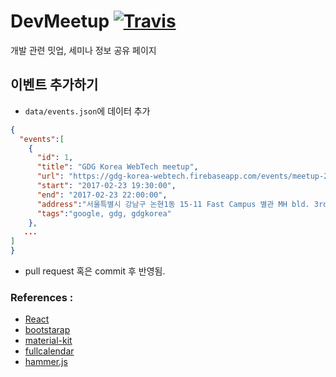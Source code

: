 # DevMeetup  [![Travis](https://travis-ci.org/dev-meetup/dev-meetup.github.io.svg?branch=master)](https://travis-ci.org/dev-meetup/dev-meetup.github.io)

개발 관련 밋업, 세미나 정보 공유 페이지


## 이벤트 추가하기
- `data/events.json`에 데이터 추가

```json
{
  "events":[
    {
      "id": 1,
      "title": "GDG Korea WebTech meetup",
      "url": "https://gdg-korea-webtech.firebaseapp.com/events/meetup-20170223/",
      "start": "2017-02-23 19:30:00",
      "end": "2017-02-23 22:00:00",
      "address":"서울특별시 강남구 논현1동 15-11 Fast Campus 별관 MH bld. 3rd floor",
      "tags":"google, gdg, gdgkorea"
    },
   ...
]
}
```
- pull request 혹은 commit 후 반영됨.

### References :
- [React](https://facebook.github.io/react/)
- [bootstarap](getbootstrap.com)
- [material-kit](https://www.creative-tim.com/)
- [fullcalendar](https://fullcalendar.io)
- [hammer.js](http://hammerjs.github.io/)
